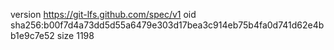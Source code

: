 version https://git-lfs.github.com/spec/v1
oid sha256:b00f7d4a73dd5d55a6479e303d17bea3c914eb75b4fa0d741d62e4bb1e9c7e52
size 1198
